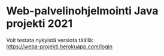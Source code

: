 # Web-palvelinohjelmointi Java projekti 2021

Voit testata nykyistä versiota täällä:  
https://weba-projekti.herokuapp.com/login
